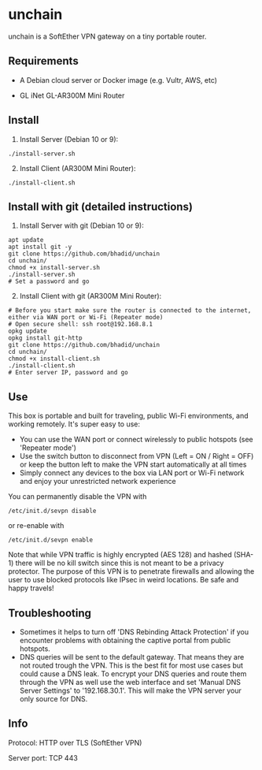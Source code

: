 # unchain

unchain is a SoftEther VPN gateway on a tiny portable router.

## Requirements

- A Debian cloud server or Docker image (e.g. Vultr, AWS, etc)

- GL iNet GL-AR300M Mini Router

## Install

1. Install Server (Debian 10 or 9):
```
./install-server.sh
```
2. Install Client (AR300M Mini Router):
```
./install-client.sh
```

## Install with git (detailed instructions)

1. Install Server with git (Debian 10 or 9):

```
apt update
apt install git -y
git clone https://github.com/bhadid/unchain
cd unchain/
chmod +x install-server.sh
./install-server.sh
# Set a password and go
```

2. Install Client with git (AR300M Mini Router):

```
# Before you start make sure the router is connected to the internet, either via WAN port or Wi-Fi (Repeater mode)
# Open secure shell: ssh root@192.168.8.1
opkg update
opkg install git-http
git clone https://github.com/bhadid/unchain
cd unchain/
chmod +x install-client.sh
./install-client.sh
# Enter server IP, password and go
```

## Use

This box is portable and built for traveling, public Wi-Fi environments, and working remotely. It's super easy to use:

- You can use the WAN port or connect wirelessly to public hotspots (see 'Repeater mode')
- Use the switch button to disconnect from VPN (Left = ON / Right = OFF) or keep the button left to make the VPN start automatically at all times
- Simply connect any devices to the box via LAN port or Wi-Fi network and enjoy your unrestricted network experience

You can permanently disable the VPN with

```
/etc/init.d/sevpn disable
```

or re-enable with

```
/etc/init.d/sevpn enable
```

Note that while VPN traffic is highly encrypted (AES 128) and hashed (SHA-1) there will be no kill switch since this is not meant to be a privacy protector. The purpose of this VPN is to penetrate firewalls and allowing the user to use blocked protocols like IPsec in weird locations. Be safe and happy travels!

## Troubleshooting

- Sometimes it helps to turn off 'DNS Rebinding Attack Protection' if you encounter problems with obtaining the captive portal from public hotspots.
- DNS queries will be sent to the default gateway. That means they are not routed trough the VPN. This is the best fit for most use cases but could cause a DNS leak. To encrypt your DNS queries and route them through the VPN as well use the web interface and set 'Manual DNS Server Settings' to '192.168.30.1'. This will make the VPN server your only source for DNS.

## Info

Protocol: HTTP over TLS (SoftEther VPN)

Server port: TCP 443
